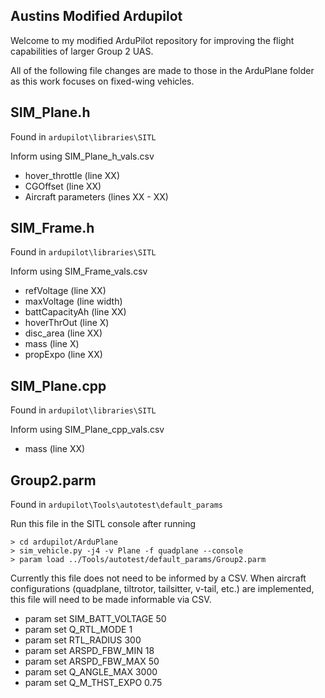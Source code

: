 ## Austins Modified Ardupilot

Welcome to my modified ArduPilot repository for improving the flight capabilities of larger Group 2 UAS.

All of the following file changes are made to those in the ArduPlane folder as this work focuses on fixed-wing vehicles.

## SIM_Plane.h

Found in ``` ardupilot\libraries\SITL ```

Inform using SIM_Plane_h_vals.csv

* hover_throttle (line XX)
* CGOffset (line XX)
* Aircraft parameters (lines XX - XX)

## SIM_Frame.h

Found in ``` ardupilot\libraries\SITL ```

Inform using SIM_Frame_vals.csv

* refVoltage (line XX)
* maxVoltage (line width)
* battCapacityAh (line XX)
* hoverThrOut (line X)
* disc_area (line XX)
* mass (line X)
* propExpo (line XX)

## SIM_Plane.cpp

Found in ``` ardupilot\libraries\SITL ```

Inform using SIM_Plane_cpp_vals.csv

* mass (line XX)

## Group2.parm

Found in ``` ardupilot\Tools\autotest\default_params ```

Run this file in the SITL console after running
```
> cd ardupilot/ArduPlane
> sim_vehicle.py -j4 -v Plane -f quadplane --console
> param load ../Tools/autotest/default_params/Group2.parm
```

Currently this file does not need to be informed by a CSV. When aircraft configurations (quadplane, tiltrotor, tailsitter, v-tail, etc.) are implemented, this file will need to be made informable via CSV.

* param set SIM_BATT_VOLTAGE 50
* param set Q_RTL_MODE 1
* param set RTL_RADIUS 300
* param set ARSPD_FBW_MIN 18
* param set ARSPD_FBW_MAX 50
* param set Q_ANGLE_MAX 3000
* param set Q_M_THST_EXPO 0.75

